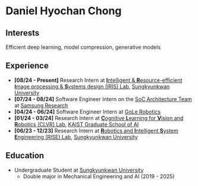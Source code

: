 # Daniel Hyochan Chong

## Interests

Efficient deep learning, model compression, generative models

## Experience

* **[08/24 - Present]** Research Intern at [<b>I</b>ntelligent & <b>R</b>esource-efficient <b>I</b>mage processing & <b>S</b>ystems design (IRIS) Lab](https://iris.skku.edu/), [Sungkyunkwan University](https://www.skku.edu/eng/)
* **[07/24 - 08/24]** Software Engineer Intern on the [SoC Architecture Team](https://research.samsung.com/soc-architecture) at [Samsung Research](https://research.samsung.com/)
* **[04/24 - 06/24]** Software Engineer Intern at [GoLe Robotics](https://www.golerobotics.com/)
* **[01/24 - 03/24]** Research Intern at [<b>C</b>ognitive <b>L</b>earning for <b>V</b>ision and <b>R</b>obotics (CLVR) Lab](https://www.clvrai.com/), [KAIST Graduate School of AI](https://gsai.kaist.ac.kr/)
* **[06/23 - 12/23]** Research Intern at [<b>R</b>obotics and <b>I</b>ntelligent <b>S</b>ystem <b>E</b>ngineering (RISE) Lab](https://rise.skku.edu/), [Sungkyunkwan University](https://www.skku.edu/eng/)

## Education

* Undergraduate Student at [Sungkyunkwan University](https://www.skku.edu/eng/)
  * Double major in Mechanical Engineering and AI (2019 - 2025)